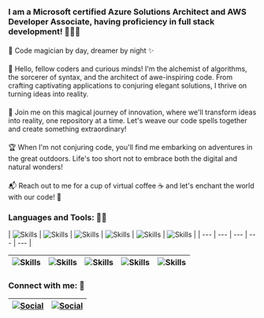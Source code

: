 
### I am a Microsoft certified Azure Solutions Architect and AWS Developer Associate, having proficiency in full stack development! 👨‍💻🚀
####
🚀 Code magician by day, dreamer by night ✨
####
👋 Hello, fellow coders and curious minds! I'm the alchemist of algorithms, the sorcerer of syntax, and the architect of awe-inspiring code. From crafting captivating applications to conjuring elegant solutions, I thrive on turning ideas into reality.
####
🌟 Join me on this magical journey of innovation, where we'll transform ideas into reality, one repository at a time. Let's weave our code spells together and create something extraordinary!
####
🏆 When I'm not conjuring code, you'll find me embarking on adventures in the great outdoors. Life's too short not to embrace both the digital and natural wonders!
####
📬 Reach out to me for a cup of virtual coffee ☕ and let's enchant the world with our code! 💫
### Languages and Tools: 👨‍💻
| ![Skills](https://img.shields.io/badge/.NET-5C2D91?style=for-the-badge&logo=.net&logoColor=white) | ![Skills](https://img.shields.io/badge/Spring-6DB33F?style=for-the-badge&logo=spring&logoColor=white) | ![Skills](https://img.shields.io/badge/Angular-DD0031?style=for-the-badge&logo=angular&logoColor=white) | ![Skills](https://img.shields.io/badge/React-20232A?style=for-the-badge&logo=react&logoColor=61DAFB) | ![Skills](https://img.shields.io/badge/Microsoft_Azure-0089D6?style=for-the-badge&logo=microsoft-azure&logoColor=white) | ![Skills](https://img.shields.io/badge/AWS-%23FF9900.svg?style=for-the-badge&logo=amazon-aws&logoColor=white) |
| --- | --- | --- | --- | --- |

| ![Skills](https://img.shields.io/badge/C%23-239120?style=for-the-badge&logo=c-sharp&logoColor=white) | ![Skills](https://img.shields.io/badge/Java-ED8B00?style=for-the-badge&logo=openjdk&logoColor=white) | ![Skills](https://img.shields.io/badge/Python-3776AB?style=for-the-badge&logo=python&logoColor=white) | ![Skills](https://img.shields.io/badge/TypeScript-007ACC?style=for-the-badge&logo=typescript&logoColor=white) | ![Skills](https://img.shields.io/badge/MySQL-005C84?style=for-the-badge&logo=mysql&logoColor=white) |
| --- | --- | --- | --- | --- |



### Connect with me: 🤝

| [![Social](https://img.shields.io/badge/linkedin-0A66C2?style=for-the-badge&logo=linkedin&logoColor=white)](https://www.linkedin.com/in/abhirup-das-740981178/) | [![Social](https://img.shields.io/badge/Instagram-E4405F?style=for-the-badge&logo=instagram&logoColor=white)](https://www.instagram.com/abhirup_aka_abhi/) |
| --- | --- |
